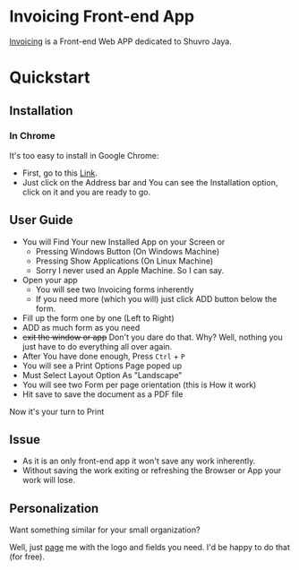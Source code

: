 # Invoicing Front-end App
[Invoicing](https://invoice-jim.netlify.app/) is a Front-end Web APP dedicated to Shuvro Jaya.

# Quickstart

## Installation

### In Chrome 
It's too easy to install in Google Chrome:

  * First, go to this [Link](https://invoice-jim.netlify.app/).
  * Just click on the Address bar and You can see the Installation option, click on it and you are ready to go.

## User Guide

 * You will Find Your new Installed App on your Screen or
   * Pressing Windows Button (On Windows Machine)
   * Pressing Show Applications (On Linux Machine)
   * Sorry I never used an Apple Machine. So I can say.
 * Open your app
   * You will see two Invoicing forms inherently
   * If you need more (which you will) just click ADD button below the form.
 * Fill up the form one by one (Left to Right)
 * ADD as much form as you need 
 * ~~exit the window or app~~ Don't you dare do that. Why? Well, nothing you just have to do everything all over again.
 * After You have done enough, Press `Ctrl` + `P`
 * You will see a Print Options Page poped up
 * Must Select Layout Option As "Landscape" 
 * You will see two Form per page orientation (this is How it work)
 * Hit save to save the document as a PDF file

Now it's your turn to Print

## Issue 

 * As it is an only front-end app it won't save any work inherently. 
 * Without saving the work exiting or refreshing the Browser or App your work will lose.

## Personalization

  Want something similar for your small organization?
  
  Well, just [page](http://m.me/akhlakhossainjim) me with the logo and fields you need. I'd be happy to do that (for free).
